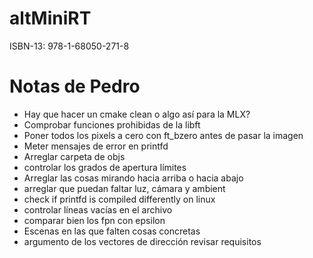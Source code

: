 # altMiniRT
ISBN-13: 978-1-68050-271-8

# Notas de Pedro
- Hay que hacer un cmake clean o algo así para la MLX?
- Comprobar funciones prohibidas de la libft
- Poner todos los pixels a cero con ft_bzero antes de pasar la imagen
- Meter mensajes de error en printfd
- Arreglar carpeta de objs
- controlar los grados de apertura límites
- Arreglar las cosas mirando hacia arriba o hacia abajo
- arreglar que puedan faltar luz, cámara y ambient
- check if printfd is compiled differently on linux
- controlar líneas vacías en el archivo
- comparar bien los fpn con epsilon
- Escenas en las que falten cosas concretas
- argumento de los vectores de dirección revisar requisitos
